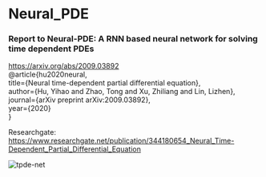 # Neural_PDE
### Report to Neural-PDE: A RNN based neural network for solving time dependent PDEs <br>

https://arxiv.org/abs/2009.03892 <br>
@article{hu2020neural, <br>
  title={Neural time-dependent partial differential equation}, <br>
  author={Hu, Yihao and Zhao, Tong and Xu, Zhiliang and Lin, Lizhen}, <br>
  journal={arXiv preprint arXiv:2009.03892}, <br>
  year={2020} <br>
} <br>

Researchgate: https://www.researchgate.net/publication/344180654_Neural_Time-Dependent_Partial_Differential_Equation

![tpde-net](https://user-images.githubusercontent.com/10333915/147396289-8fe8880e-0be3-4225-8409-eb92ec6ec90c.jpg)
